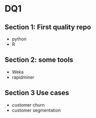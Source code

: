 # DQ1

## Section 1: First quality repo 
- python 
- R
## Section 2: some tools 
- Weka 
- rapidminer 
## Section 3 Use cases
- customer churn 
- customer segmentation 
